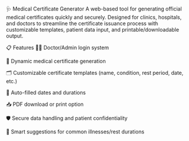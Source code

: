 🩺 Medical Certificate Generator
A web-based tool for generating official medical certificates quickly and securely. Designed for clinics, hospitals, and doctors to streamline the certificate issuance process with customizable templates, patient data input, and printable/downloadable output.

📋 Features
🧑‍⚕️ Doctor/Admin login system

🧾 Dynamic medical certificate generation

🗂️ Customizable certificate templates (name, condition, rest period, date, etc.)

📅 Auto-filled dates and durations

📥 PDF download or print option

🛡️ Secure data handling and patient confidentiality

🧠 Smart suggestions for common illnesses/rest durations